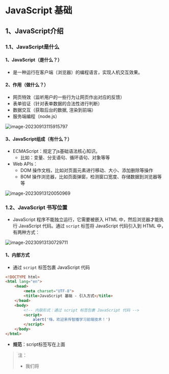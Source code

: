 # JavaScript 基础

## 1、JavaScript介绍

### 1.1、JavaScript是什么

#### 1、JavaScript（是什么？）

- 是一种运行在客户端（浏览器）的编程语言，实现人机交互效果。

#### 2、作用（做什么？）

- 网页特效（监听用户的一些行为让网页作出对应的反馈）
- 表单验证（针对表单数据的合法性进行判断）
- 数据交互（获取后台的数据, 渲染到前端）
- 服务端编程（node.js）

![image-20230913115915797](https://zcw-typora.oss-cn-nanjing.aliyuncs.com/image-20230913115915797.png)



#### 3、JavaScript组成（有什么？）

- ECMAScript：规定了js基础语法核心知识。
  - 比如：变量、分支语句、循环语句、对象等等
- Web APIs：
  - DOM 操作文档，比如对页面元素进行移动、大小、添加删除等操作
  - BOM 操作浏览器，比如页面弹窗，检测窗口宽度、存储数据到浏览器等等

![image-20230913120050969](https://zcw-typora.oss-cn-nanjing.aliyuncs.com/image-20230913120050969.png)



### 1.2、JavaScript 书写位置

- JavaScript 程序不能独立运行，它需要被嵌入 HTML 中，然后浏览器才能执行 JavaScript 代码。通过 `script` 标签将 JavaScript 代码引入到 HTML 中，有两种方式：

![image-20230913130729711](https://zcw-typora.oss-cn-nanjing.aliyuncs.com/image-20230913130729711.png)

#### 1、内部方式

- 通过 `script` 标签包裹 JavaScript 代码


```html
<!DOCTYPE html>
<html lang="en">
    <head>
        <meta charset="UTF-8">
        <title>JavaScript 基础 - 引入方式</title>
    </head>
    <body>
        <!-- 内联形式：通过 script 标签包裹 JavaScript 代码 -->
        <script>
            alert('嗨，欢迎来传智播学习前端技术！')
        </script>
    </body>
</html>
```

- **规范**：script标签写在</body>上面

> 注：
>
> - 我们将 <script> 放在HTML文件的底部附近的原因是浏览器会按照代码在文件中的顺序加载 HTML。如果先加载的 JavaScript 期望修改其下方的 HTML，那么它可能由于 HTML 尚未被加载而失效。因此，将 JavaScript 代码放在 HTML页面的底部附近通常是最好的策略。



#### 2、外部形式

- 一般将 JavaScript 代码写在独立的以 .js 结尾的文件中，然后通过 `script` 标签的 `src` 属性引入。


```javascript
// demo.js
document.write('嗨，欢迎来传智播学习前端技术！')
```

```html
<!DOCTYPE html>
<html lang="en">
    <head>
        <meta charset="UTF-8">
        <title>JavaScript 基础 - 引入方式</title>
    </head>
    <body>
        <!-- 外部形式：通过 script 的 src 属性引入独立的 .js 文件 -->
        <script src="demo.js"></script>
    </body>
</html>
```

- 如果 script 标签使用 src 属性引入了某 .js 文件，那么标签的代码会被忽略！！！如下代码所示：


```html
<!DOCTYPE html>
<html lang="en">
    <head>
        <meta charset="UTF-8">
        <title>JavaScript 基础 - 引入方式</title>
    </head>
    <body>
        <!-- 外部形式：通过 script 的 src 属性引入独立的 .js 文件 -->
        <script src="demo.js">
            // 此处的代码会被忽略掉！！！！
            alert(666);  
        </script>
    </body>
</html>
```



#### 3、内联JavaScript

- 代码写在标签内部

~~~html
<body>
    <button onclick="alert('逗你玩~~~')">点击我月薪过万</button>
</body>
~~~





###  1.3、注释和结束符

- 通过注释可以屏蔽代码被执行或者添加备注信息，JavaScript 支持两种形式注释语法：


#### 1、单行注释

- 使用 `// ` 注释单行代码


```html
<!DOCTYPE html>
<html lang="en">
    <head>
        <meta charset="UTF-8">
        <title>JavaScript 基础 - 注释</title>
    </head>
    <body>

        <script>
            // 这种是单行注释的语法
            // 一次只能注释一行
            // 可以重复注释
            document.write('嗨，欢迎来传智播学习前端技术！');
        </script>
    </body>
</html>
```



#### 2、多行注释

- 使用 `/* */` 注释多行代码


```html
<!DOCTYPE html>
<html lang="en">
    <head>
        <meta charset="UTF-8">
        <title>JavaScript 基础 - 注释</title>
    </head>
    <body>

        <script>
            /* 这种的是多行注释的语法 */
            /*
    	更常见的多行注释是这种写法
    	在些可以任意换行
    	多少行都可以
      */
            document.write('嗨，欢迎来传智播学习前端技术！')
        </script>
    </body>
</html>
```

> 注：
>
> - 编辑器中单行注释的快捷键为`ctrl + /`
> - 编辑器中多行注释的快捷键为`shift + alt + A`



### 1.4、结束符

- 在 JavaScript 中`;`代表一段代码的结束，多数情况下可以省略 `;` 使用回车（enter）替代。
- 作用：使用英文的 ; 代表语句结束。
- 实际情况：实际开发中，可写可不写, 浏览器(JavaScript 引擎) 可以自动推断语句的结束位置。
- 现状：在实际开发中，越来越多的人主张，书写 JavaScript 代码时省略结束符。
- 约定：为了风格统一，结束符要么每句都写，要么每句都不写（按照团队要求）。

```html
<!DOCTYPE html>
<html lang="en">
    <head>
        <meta charset="UTF-8">
        <title>JavaScript 基础 - 结束符</title>
    </head>
    <body>

        <script> 
            alert(1);
            alert(2);
            alert(1)
            alert(2)
        </script>
    </body>
</html>
```

- 实际开发中有许多人主张书写 JavaScript 代码时省略结束符 `;`




### 1.5、输入和输出

- 输出和输入也可理解为人和计算机的交互，用户通过键盘、鼠标等向计算机输入信息，计算机处理后再展示结果给用户，这便是一次输入和输出的过程。
- 举例说明：如按键盘上的方向键，向上/下键可以滚动页面，按向上/下键这个动作叫作输入，页面发生了滚动了这便叫输出。


#### 1、输出语法

- JavaScript 可以接收用户的输入，然后再将输入的结果输出：


##### （1）语法1：

~~~html
document.write("要输出的内容")
~~~

- 作用：向body内输出内容
- 注意：如果输出的内容写的是标签，也会被解析成网页元素

##### （2）语法2：

~~~html
alert('要输出的内容')
~~~

- 作用：页面弹出警告对话框

##### （3）语法3：

~~~html
console.log('控制台打印')
~~~

- 作用：控制台输出语法，程序员调试使用



####  2、输入语法

- 向 `prompt()` 输入任意内容会以弹窗形式出现在浏览器中，一般提示用户输入一些内容。


```html
<!DOCTYPE html>
<html lang="en">
    <head>
        <meta charset="UTF-8">
        <title>JavaScript 基础 - 输入输出</title>
    </head>
    <body>

        <script> 
            // 1. 输入的任意数字，都会以弹窗形式展示
            document.write('要输出的内容')
            alert('要输出的内容');

            // 2. 以弹窗形式提示用户输入姓名，注意这里的文字使用英文的引号
            prompt('请输入您的姓名:')
        </script>
    </body>
</html>
```





## 2、变量

### 2.1、变量是什么

- 变量是计算机中用来存储数据的“容器”，它可以让计算机变得有记忆，通俗的理解变量就是使用【某个符号】来代表【某个具体的数值】（数据）


```html
<script>
    // x 符号代表了 5 这个数值
    x = 5
    // y 符号代表了 6 这个数值
    y = 6

    //举例： 在 JavaScript 中使用变量可以将某个数据（数值）记录下来！

    // 将用户输入的内容保存在 num 这个变量（容器）中
    num = prompt('请输入一数字!')

    // 通过 num 变量（容器）将用户输入的内容输出出来
    alert(num)
    document.write(num)
</script>
```



### 2.2、声明

- 声明（定义）变量有两部分构成：声明关键字、变量名（标识）


```html
<!DOCTYPE html>
<html lang="en">
    <head>
        <meta charset="UTF-8">
        <title>JavaScript 基础 - 声明和赋值</title>
    </head>
    <body>

        <script> 
            // let 变量名
            // 声明(定义)变量有两部分构成：声明关键字、变量名（标识）
            // let 即关键字，所谓关键字是系统提供的专门用来声明（定义）变量的词语
            // age 即变量的名称，也叫标识符
            let age
        </script>
    </body>
</html>
```

- 关键字是 JavaScript 中内置的一些英文词汇（单词或缩写），它们代表某些特定的含义，如 `let` 的含义是声明变量的，看到 `let`  后就可想到这行代码的意思是在声明变量，如 `let age;` 
- `let` 和 `var` 都是 JavaScript 中的声明变量的关键字，推荐使用 `let` 声明变量！！！



### 2.3、赋值

- 声明（定义）变量相当于创造了一个空的“容器”，通过赋值向这个容器中添加数据。
- 简单点，也可以声明变量的时候直接完成赋值操作，这种操作也称为变量初始化。

```html
<!DOCTYPE html>
<html lang="en">
    <head>
        <meta charset="UTF-8">
        <title>JavaScript 基础 - 声明和赋值</title>
    </head>
    <body>

        <script> 
            // 声明(定义)变量有两部分构成：声明关键字、变量名（标识）
            // let 即关键字，所谓关键字是系统提供的专门用来声明（定义）变量的词语
            // age 即变量的名称，也叫标识符
            let age
            // 赋值，将 18 这个数据存入了 age 这个“容器”中
            age = 18
            // 这样 age 的值就成了 18
            document.write(age)

            // 也可以声明和赋值同时进行
            let str = 'hello world!'
            alert(str);
        </script>
    </body>
</html>
```



### 2.4、更新变量

- 变量赋值后，还可以通过简单地给它一个不同的值来更新它。

~~~html
let age = 18
age = 19
~~~

> 注：
>
> - let 不允许多次声明一个变量。



### 2.5、声明多个变量

- 语法：多个变量中间用逗号隔开。

~~~html
let age = 19,uname = 'pink'
~~~



### 2.6、关键字

- JavaScript 使用专门的关键字 `let` 和 `var` 来声明（定义）变量，在使用时需要注意一些细节：

- 以下是使用 `let` 时的注意事项：
  - 允许声明和赋值同时进行
  - 不允许重复声明
  - 允许同时声明多个变量并赋值
  - JavaScript 中内置的一些关键字不能被当做变量名
- 以下是使用 `var` 时的注意事项：
  - 可以先使用再声明（不合理）
  - 允许声明和赋值同时进行
  - 允许重复声明
  - 允许同时声明多个变量并赋值
- 大部分情况使用 `let` 和 `var` 区别不大，但是 `let` 相较 `var` 更严谨，因此推荐使用 `let`，后期会更进一步介绍二者间的区别。



### 2.7、变量名命名规则

- 关于变量的名称（标识符）有一系列的规则需要遵守：
  - 只能是字母、数字、下划线、$，且不能能数字开头
  - 字母区分大小写，如 Age 和 age 是不同的变量
  - JavaScript 内部已占用于单词（关键字或保留字）不允许使用
  - 尽量保证变量具有一定的语义，见字知义

> 注：所谓关键字是指 JavaScript 内部使用的词语，如 `let` 和`var`，保留字是指 JavaScript 内部目前没有使用的词语，但是将来可能会使用词语。

```html
<!DOCTYPE html>
<html lang="en">
    <head>
        <meta charset="UTF-8">
        <title>JavaScript 基础 - 变量名命名规则</title>
    </head>
    <body>

        <script> 
            let age = 18 // 正确
            let age1 = 18 // 正确
            let _age = 18 // 正确

            // let 1age = 18; // 错误，不可以数字开头
            let $age = 18 // 正确
            let Age = 24 // 正确，它与小写的 age 是不同的变量
            // let let = 18; // 错误，let 是关键字
            let int = 123 // 不推荐，int 是保留字
        </script>
    </body>
</html>
```



## 3、常量

- 概念：使用 const 声明的变量称为“常量”。

- 使用场景：当某个变量永远不会改变的时候，就可以使用 const 来声明，而不是let。

- 命名规范：和变量一致。


~~~javascript
const PI = 3.14
~~~

>注： 
>
>- 常量不允许重新赋值，声明的时候必须赋值（初始化）



## 4、数据类型

- 计算机程序可以处理大量的数据，为了方便数据的管理，将数据分成了不同的类型：

> 注：
>
> - 通过 typeof 关键字检测数据类型

```html
<!DOCTYPE html>
<html lang="en">
    <head>
        <meta charset="UTF-8">
        <title>JavaScript 基础 - 数据类型</title>
    </head>
    <body>

        <script> 
            // 检测 1 是什么类型数据，结果为 number
            document.write(typeof 1)
        </script>
    </body>
</html>
```



- JS 数据类型整体分为两大类：
  - 基本数据类型
  - 引用数据类型

![image-20230913135821500](https://zcw-typora.oss-cn-nanjing.aliyuncs.com/image-20230913135821500.png)



### 4.1、基本数据类型

#### 4.1.1、数字型

- 即我们数学中学习到的数字，可以是整数、小数、正数、负数


```html
<!DOCTYPE html>
<html lang="en">
    <head>
        <meta charset="UTF-8">
        <title>JavaScript 基础 - 数据类型</title>
    </head>
    <body>

        <script> 
            let score = 100 // 正整数
            let price = 12.345 // 小数
            let temperature = -40 // 负数

            document.write(typeof score) // 结果为 number
            document.write(typeof price) // 结果为 number
            document.write(typeof temperature) // 结果为 number
        </script>
    </body>
</html>
```

- JavaScript 中的数值类型与数学中的数字是一样的，分为正数、负数、小数等。


> 注：
>
> - JS 是弱数据类型，变量到底属于那种类型，只有赋值之后，我们才能确认
> - Java是强数据类型，例如：int a = 3，必须是整数

- NaN 代表一个计算错误。它是一个不正确的或者一个未定义的数学操作所得到的结果

~~~html
console.log('老师' - 2) // NaN
~~~

- NaN 是粘性的。任何对 NaN 的操作都会返回 NaN

~~~html 
console.log(NaN - 2) // NaN
~~~





#### 4.1.2、字符串类型

- 通过单引号（ `''`） 、双引号（ `""`）或反引号包裹的数据都叫字符串，单引号和双引号没有本质上的区别，推荐使用单引号。
- 注意事项：
  - 无论单引号或是双引号必须成对使用
  - 单引号/双引号可以互相嵌套，但是不以自已嵌套自已（口诀：外双内单，或者外单内双）
  - 必要时可以使用转义符 `\`，输出单引号或双引号

```html
<!DOCTYPE html>
<html lang="en">
    <head>
        <meta charset="UTF-8">
        <title>JavaScript 基础 - 数据类型</title>
    </head>
    <body>

        <script> 
            let user_name = '小明' // 使用单引号
            let gender = "男" // 使用双引号
            let str = '123' // 看上去是数字，但是用引号包裹了就成了字符串了
            let str1 = '' // 这种情况叫空字符串

            documeent.write(typeof user_name) // 结果为 string
            documeent.write(typeof gender) // 结果为 string
            documeent.write(typeof str) // 结果为 string
        </script>
    </body>
</html>
```

- 字符串拼接：
  - 场景：+ 运算符可以实现字符串的拼接
  - 口诀：数字相加，字符相连

~~~html
documeent.write('我叫' + '刘德华')
let uname = '刘德华'
let song = '忘情水'
documeent.write(uname + song)
~~~



**模板字符串**

- 使用场景
  - 拼接字符串和变量
  - 在没有它之前，要拼接变量比较麻烦

~~~html
document.write('大家好，我叫' + name + '，今年' + age + '岁')
~~~

- 语法
  - `` (反引号)
  - 在英文输入模式下按键盘的tab键上方那个键（1左边那个键）
  - 内容拼接变量时，用 ${ } 包住变量

~~~html
document.write(`大家好，我叫${name}，今年${age}岁`)
~~~





#### 4.1.3、布尔类型

- 表示肯定或否定时在计算机中对应的是布尔类型数据。
- 它有两个固定的值 `true` 和 `false`，表示肯定的数据用 `true`，表示否定的数据用 `false`。

```html
<!DOCTYPE html>
<html lang="en">
    <head>
        <meta charset="UTF-8">
        <title>JavaScript 基础 - 数据类型</title>
    </head>
    <body>

        <script> 
            //  pink老师帅不帅？回答 是 或 否
            let isCool = true // 是的，摔死了！
            isCool = false // 不，套马杆的汉子！

            document.write(typeof isCool) // 结果为 boolean
        </script>
    </body>
</html>
```



#### 4.1.4、undefined

- 未定义是比较特殊的类型，只有一个值 undefined。
- 只声明变量，不赋值的情况下，变量的默认值为 undefined，一般很少【直接】为某个变量赋值为 undefined。

```html
<!DOCTYPE html>
<html lang="en">
    <head>
        <meta charset="UTF-8">
        <title>JavaScript 基础 - 数据类型</title>
    </head>
    <body>

        <script> 
            // 只声明了变量，并末赋值
            let tmp;
            document.write(typeof tmp) // 结果为 undefined
        </script>
    </body>
</html>
```

- 工作中的使用场景：
  - 我们开发中经常声明一个变量，等待传送过来的数据。
  - 如果我们不知道这个数据是否传递过来，此时我们可以通过检测这个变量是不是undefined，就判断用户是否有数据传递过来。

> 注：
>
> - JavaScript 中变量的值决定了变量的数据类型。



#### 4.1.5、null （空类型）

- JavaScript 中的 null 仅仅是一个代表“无”、“空”或“值未知”的特殊值

~~~html
let obj = null
console.log(obj) // null
~~~

- null 和 undefined 的区别
  - undefined：表示声明了一个变量但没有赋值
  - null：表示给变量赋值了，但是内容为空

- null 开发中的使用场景
  - 官方解释：把 null 作为尚未创建的对象
  - 大白话： 将来有个变量里面存放的是一个对象，但是对象还没创建好，可以先给个null





#### 4.1.6、控制台输出语句和检测数据类型

##### 1、控制台输出语句

![image-20230913151318897](https://zcw-typora.oss-cn-nanjing.aliyuncs.com/image-20230913151318897.png)

- 控制台语句经常用于测试结果来使用。
- 可以看出数字型和布尔型颜色为蓝色，字符串和undefined颜色为灰色



##### 2、通过 typeof 关键字检测数据类型

- typeof 运算符可以返回被检测的数据类型。它支持两种语法形式：

  - 作为运算符： typeof x （常用的写法）

  - 函数形式： typeof(x)

- 换言之，有括号和没有括号，得到的结果是一样的，所以我们直接使用运算符的写法。

![image-20230913151444907](https://zcw-typora.oss-cn-nanjing.aliyuncs.com/image-20230913151444907.png)





## 5、类型转换

- JavaScript是弱数据类型： JavaScript也不知道变量到底属于那种数据类型，只有赋值了才清楚。
- 在 JavaScript 中数据被分成了不同的类型，如数值、字符串、布尔值、undefined，在实际编程的过程中，不同数据类型之间存在着转换的关系。
- 坑： 使用表单、prompt 获取过来的数据默认是字符串类型的，此时就不能直接简单的进行加法运算。

![image-20230913151541430](https://zcw-typora.oss-cn-nanjing.aliyuncs.com/image-20230913151541430.png)

- 此时需要转换变量的数据类型。
- 通俗来说，就是把一种数据类型的变量转换成我们需要的数据类型。



### 5.1、隐式转换

- 某些运算符被执行时，系统内部自动将数据类型进行转换，这种转换称为隐式转换。
- 规则：
  - \+ 号两边只要有一个是字符串，都会把另外一个转成字符串
  - 除了 + 以外的算术运算符，比如 -、*、/ 等都会把数据转成数字类型
- 缺点：
  - 转换类型不明确，靠经验才能总结
- 小技巧：
  - \+ 号作为正号解析可以转换成数字型
  - 任何数据和字符串相加结果都是字符串

```html
<!DOCTYPE html>
<html lang="en">
    <head>
        <meta charset="UTF-8">
        <title>JavaScript 基础 - 隐式转换</title>
    </head>
    <body>
        <script> 
            let num = 13 // 数值
            let num2 = '2' // 字符串

            // 结果为 132
            // 原因是将数值 num 转换成了字符串，相当于 '13'
            // 然后 + 将两个字符串拼接到了一起
            console.log(num + num2)

            // 结果为 11
            // 原因是将字符串 num2 转换成了数值，相当于 2
            // 然后数值 13 减去 数值 2
            console.log(num - num2)

            let a = prompt('请输入一个数字')
            let b = prompt('请再输入一个数字')

            alert(a + b);
        </script>
    </body>
</html>
```

![image-20230913151952071](https://zcw-typora.oss-cn-nanjing.aliyuncs.com/image-20230913151952071.png)

> 注：
>
> - 数据类型的隐式转换是 JavaScript 的特征，后续学习中还会遇到，目前先需要理解什么是隐式转换。





### 5.2、显式转换

- 编写程序时过度依靠系统内部的隐式转换是不严禁的，因为隐式转换规律并不清晰，大多是靠经验总结的规律。为了避免因隐式转换带来的问题，通常根逻辑需要对数据进行显示转换。


**Number(数据)**

- 转成数字类型
- 如果字符串内容里有非数字，转换失败时结果为 NaN（Not a Number）即不是一个数字
- NaN也是number类型的数据，代表非数字

**parseInt(数据)**

- 只保留整数

**parseFloat(数据)**

- 可以保留小数

**转换为字符型**

- String(数据)
- 变量.toString(进制)

```html
<!DOCTYPE html>
<html lang="en">
    <head>
        <meta charset="UTF-8">
        <title>JavaScript 基础 - 隐式转换</title>
    </head>
    <body>
        <script>
            let t = '12'
            let f = 8

            // 显式将字符串 12 转换成数值 12
            t = Number(t)

            // 检测转换后的类型
            // console.log(typeof t);
            console.log(t + f) // 结果为 20

            // 并不是所有的值都可以被转成数值类型
            let str = 'hello'
            // 将 hello 转成数值是不现实的，当无法转换成
            // 数值时，得到的结果为 NaN （Not a Number）
            console.log(Number(str))
        </script>
    </body>
</html>
```






## 6、运算符

### 6.1、算术运算符

- 数字是用来计算的，比如：乘法 * 、除法 / 、加法 + 、减法 - 等等，所以经常和算术运算符一起。

- 算术运算符：也叫数学运算符，主要包括加、减、乘、除、取余（求模）等


| 运算符 | 作用                                                 |
| ------ | ---------------------------------------------------- |
| +      | 求和                                                 |
| -      | 求差                                                 |
| *      | 求积                                                 |
| /      | 求商                                                 |
| **%**  | 取模（取余数），开发中经常用于作为某个数字是否被整除 |

> 注：
>
> - 在计算失败时，显示的结果是 NaN （not a number）

```javascript
// 算术运算符
console.log(1 + 2 * 3 / 2) //  4 
let num = 10
console.log(num + 10)  // 20
console.log(num + num)  // 20

// 1. 取模(取余数)  使用场景：  用来判断某个数是否能够被整除
console.log(4 % 2) //  0  
console.log(6 % 3) //  0
console.log(5 % 3) //  2
console.log(3 % 5) //  3

// 2. 注意事项 : 如果我们计算失败，则返回的结果是 NaN (not a number)
console.log('pink老师' - 2)
console.log('pink老师' * 2)
console.log('pink老师' + 2)   // pink老师2
```



### 6.2、赋值运算符

- 赋值运算符：对变量进行赋值的运算符

-  =  将等号右边的值赋予给左边，要求左边必须是一个容器


| 运算符 | 作用     |
| ------ | -------- |
| +=     | 加法赋值 |
| -+     | 减法赋值 |
| *=     | 乘法赋值 |
| /=     | 除法赋值 |
| %=     | 取余赋值 |

```javascript
<script>
let num = 1
// num = num + 1
// 采取赋值运算符
// num += 1
num += 3
console.log(num)
</script>
```



### 6.3、自增/自减运算符

| 符号 | 作用 | 说明                       |
| ---- | ---- | -------------------------- |
| ++   | 自增 | 变量自身的值加1，例如: x++ |
| --   | 自减 | 变量自身的值减1，例如: x-- |

- ++在前和++在后在单独使用时二者并没有差别，而且一般开发中我们都是独立使用
- ++在后（后缀式）我们会使用更多

> 注：
>
> - 只有变量能够使用自增和自减运算符
> - ++、-- 可以在变量前面也可以在变量后面，比如: x++  或者  ++x 

```javascript
<script>
    // let num = 10
    // num = num + 1
    // num += 1
    // // 1. 前置自增
    // let i = 1
    // ++i
    // console.log(i)

    // let i = 1
    // console.log(++i + 1)
    // 2. 后置自增
    // let i = 1
    // i++
    // console.log(i)
    // let i = 1
    // console.log(i++ + 1)

    // 了解 
    let i = 1
console.log(i++ + ++i + i)
</script>
```



### 6.4、比较运算符

- 使用场景：比较两个数据大小、是否相等，根据比较结果返回一个布尔值（true / false）


| 运算符 | 作用                                   |
| ------ | -------------------------------------- |
| >      | 左边是否大于右边                       |
| <      | 左边是否小于右边                       |
| >=     | 左边是否大于或等于右边                 |
| <=     | 左边是否小于或等于右边                 |
| ===    | 左右两边是否`类型`和`值`都相等（重点） |
| ==     | 左右两边`值`是否相等                   |
| !=     | 左右值不相等                           |
| !==    | 左右两边是否不全等                     |

```javascript
<script>
  console.log(3 > 5)
  console.log(3 >= 3)
  console.log(2 == 2)
  // 比较运算符有隐式转换 把'2' 转换为 2  双等号 只判断值
  console.log(2 == '2')  // true
  // console.log(undefined === null)
  // === 全等 判断 值 和 数据类型都一样才行
  // 以后判断是否相等 请用 ===  
  console.log(2 === '2')
  console.log(NaN === NaN) // NaN 不等于任何人，包括他自己
  console.log(2 !== '2')  // true  
  console.log(2 != '2') // false 
  console.log('-------------------------')
  console.log('a' < 'b') // true
  console.log('aa' < 'ab') // true
  console.log('aa' < 'aac') // true
  console.log('-------------------------')
</script>
```

- 字符串比较，是比较的字符对应的ASCII码
  - 从左往右依次比较
  - 如果第一位一样再比较第二位，以此类推
  - 比较的少，了解即可
- NaN不等于任何值，包括它本身
  - 涉及到"NaN“ 都是false
- 尽量不要比较小数，因为小数有精度问题
- 不同类型之间比较会发生隐式转换
  - 最终把数据隐式转换转成number类型再比较
  - 所以开发中，如果进行准确的比较我们更喜欢 === 或者 !==





### 6.5、逻辑运算符

- 使用场景：可以把多个布尔值放到一起运算，最终返回一个布尔值


| 符号 | 名称   | 日常读法 | 特点                       | 口诀           |
| ---- | ------ | -------- | -------------------------- | -------------- |
| &&   | 逻辑与 | 并且     | 符号两边有一个假的结果为假 | 一假则假       |
| \|\| | 逻辑或 | 或者     | 符号两边有一个真的结果为真 | 一真则真       |
| !    | 逻辑非 | 取反     | true变false  false变true   | 真变假，假变真 |

| A     | B     | A && B | A \|\| B | !A    |
| ----- | ----- | ------ | -------- | ----- |
| false | false | false  | false    | true  |
| false | true  | false  | true     | true  |
| true  | false | false  | true     | false |
| true  | true  | true   | true     | false |

```javascript
<script>
    // 逻辑与 一假则假
    console.log(true && true)
    console.log(false && true)
    console.log(3 < 5 && 3 > 2)
    console.log(3 < 5 && 3 < 2)
    console.log('-----------------')
    // 逻辑或 一真则真
    console.log(true || true)
    console.log(false || true)
    console.log(false || false)
    console.log('-----------------')
    // 逻辑非  取反
    console.log(!true)
    console.log(!false)

    console.log('-----------------')

    let num = 6
    console.log(num > 5 && num < 10)
    console.log('-----------------')
  </script>
```



### 6.6、运算符优先级

![image-20230913154506831](https://zcw-typora.oss-cn-nanjing.aliyuncs.com/image-20230913154506831.png)

- 一元运算符里面的逻辑非优先级很高
- 逻辑与比逻辑或优先级高



## 7、语句

### 7.1、表达式和语句

- 表达式：表达式是可以被求值的代码，JavaScript 引擎会将其计算出一个结果。
- 语句：语句是一段可以执行的代码。

![67101792498](https://zcw-typora.oss-cn-nanjing.aliyuncs.com/1671017924981.png)



### 7.2、分支语句

- 分支语句可以根据条件判定真假，来选择性的执行想要的代码

- 分支语句包含：
  - if分支语句（重点）
  - 三元运算符
  - switch语句

#### 7.2.1、if 分支语句

- 语法：


~~~javascript
if(条件表达式) {
    // 满足条件要执行的语句
}
~~~

- 小括号内的条件结果是布尔值，为 true 时，进入大括号里执行代码；为false，则不执行大括号里面代码

- 小括号内的结果若不是布尔类型时，会发生类型转换为布尔值，类似Boolean()

- 如果大括号只有一个语句，大括号可以省略，但是，俺们不提倡这么做~


~~~javascript
<script>
    // 单分支语句
    // if (false) {
    //   console.log('执行语句')
    // }
    // if (3 > 5) {
    //   console.log('执行语句')
    // }
    // if (2 === '2') {
    //   console.log('执行语句')
    // }
    //  1. 除了0 所有的数字都为真
    //   if (0) {
    //     console.log('执行语句')
    //   }
    // 2.除了 '' 所有的字符串都为真 true
    // if ('pink老师') {
    //   console.log('执行语句')
    // }
    // if ('') {
    //   console.log('执行语句')
    // }
    // // if ('') console.log('执行语句')

    // 1. 用户输入
    let score = +prompt('请输入成绩')
    // 2. 进行判断输出
    if (score >= 700) {
      alert('恭喜考入黑马程序员')
    }
    console.log('-----------------')

  </script>
~~~



#### 7.2.2、if双分支语句

- 如果有两个条件的时候，可以使用 if else 双分支语句


~~~javascript
if (条件表达式){
  // 满足条件要执行的语句
} else {
  // 不满足条件要执行的语句
}
~~~

- 例如：


~~~javascript
 <script>
    // 1. 用户输入
    let uname = prompt('请输入用户名:')
    let pwd = prompt('请输入密码:')
    // 2. 判断输出
    if (uname === 'pink' && pwd === '123456') {
      alert('恭喜登录成功')
    } else {
      alert('用户名或者密码错误')
    }
  </script>
~~~



#### 7.2.3、if 多分支语句

- 使用场景： 适合于有多个条件的时候


~~~javascript
 <script>
    // 1. 用户输入
    let score = +prompt('请输入成绩：')
    // 2. 判断输出
    if (score >= 90) {
      alert('成绩优秀，宝贝，你是我的骄傲')
    } else if (score >= 70) {
      alert('成绩良好，宝贝，你要加油哦~~')
    } else if (score >= 60) {
      alert('成绩及格，宝贝，你很危险~')
    } else {
      alert('成绩不及格，宝贝，我不想和你说话，我只想用鞭子和你说话~')
    }
  </script>
~~~



#### 7.2.4、三元运算符（三元表达式）

- **使用场景**： 一些简单的双分支，可以使用  三元运算符（三元表达式），写起来比 if  else双分支 更简单

- **符号**：? 与 : 配合使用

- 语法：


~~~javascript
条件 ? 表达式1 ： 表达式2
~~~

- 例如：


~~~javascript
// 三元运算符（三元表达式）
// 1. 语法格式
// 条件 ? 表达式1 : 表达式2 

// 2. 执行过程 
// 2.1 如果条件为真，则执行表达式1
// 2.2 如果条件为假，则执行表达式2

// 3. 验证
// 5 > 3 ? '真的' : '假的'
console.log(5 < 3 ? '真的' : '假的')

// let age = 18 
// age = age + 1
//  age++

// 1. 用户输入 
let num = prompt('请您输入一个数字:')
// 2. 判断输出- 小于10才补0
// num = num < 10 ? 0 + num : num
num = num >= 10 ? num : 0 + num
alert(num)
~~~



#### 7.2.4、switch语句（了解）

- 使用场景： 适合于有多个条件的时候，也属于分支语句，大部分情况下和 if多分支语句功能相同

- 注意：
  - switch case语句一般用于等值判断， if适合于区间判断
  - switchcase一般需要配合break关键字使用，没有break会造成case穿透
  - if 多分支语句开发要比switch更重要，使用也更多

- 例如：


~~~javascript
// switch分支语句
// 1. 语法
// switch (表达式) {
//   case 值1:
//     代码1
//     break

//   case 值2:
//     代码2
//     break
//   ...
//   default:
//     代码n
// }

<script>
  switch (2) {
    case 1:
    console.log('您选择的是1')
    break  // 退出switch
    case 2:
    console.log('您选择的是2')
    break  // 退出switch
    case 3:
    console.log('您选择的是3')
    break  // 退出switch
    default:
    console.log('没有符合条件的')
  }
</script>
~~~

- 释义
  - 找到跟小括号里数据**全等**的case值，并执行里面对应的代码。
  - 若没有全等 === 的则执行default里的代码。
  - 例：数据若跟值2全等，则执行代码2。

**if 多分支语句和 switch的区别：**

- 共同点
  - 都能实现多分支选择， 多选1 
  - 大部分情况下可以互换

- 区别：
  - switch…case语句通常处理case为比较**确定值**的情况，而if…else…语句更加灵活，通常用于**范围判断**(大于，等于某个范围)。
  - switch 语句进行判断后直接执行到程序的语句，效率更高，而if…else语句有几种判断条件，就得判断多少次。
  - switch 一定要注意 必须是 ===  全等，一定注意 数据类型，同时注意break否则会有穿透效果。
  - 结论：
    - 当分支比较少时，if…else语句执行效率高。
    - 当分支比较多时，switch语句执行效率高，而且结构更清晰。



#### 7.2.5、断点调试

- **作用：**学习时可以帮助更好的理解代码运行，工作时可以更快找到bug
- 浏览器打开调试界面
  - 按F12打开开发者工具
  - 点到源代码一栏 （ sources ）
  - 选择代码文件

- **断点：**在某句代码上加的标记就叫断点，当程序执行到这句有标记的代码时会暂停下来



### 7.3、循环语句

- 使用场景：重复执行 指定的一段代码，比如我们想要输出10次 '我学的很棒'


#### 7.3.1、while循环

- while :  在…. 期间， 所以 while循环 就是在满足条件期间，重复执行某些代码。
- 语法：

~~~javascript
while (条件表达式) {
   // 循环体    
}
~~~

- 释义：
  - 跟if语句很像，都要满足小括号里的条件为true才会进入循环体执行代码
  - while大括号里代码执行完毕后不会跳出，而是继续回到小括号里判断条件是否满足，若满足又执行大括号里的代码，然后再回到小括号判断条件，直到括号内条件不满足，即跳出
- 例如：

~~~javascript
// while循环: 重复执行代码

// 1. 需求: 利用循环重复打印3次 '月薪过万不是梦，毕业时候见英雄'
let i = 1
while (i <= 3) {
  document.write('月薪过万不是梦，毕业时候见英雄~<br>')
  i++   // 这里千万不要忘了变量自增否则造成死循环
}
~~~

- 循环三要素：
  - 初始值 （经常用变量）
  - 终止条件
  - 变量的变化量

- 例如：


~~~javascript
<script>
  // // 1. 变量的起始值
  // let i = 1
  // // 2. 终止条件
  // while (i <= 3) {
  //   document.write('我要循环三次 <br>')
  //   // 3. 变量的变化量
  //   i++
  // }
  // 1. 变量的起始值
  let end = +prompt('请输入次数:')
let i = 1
// 2. 终止条件
while (i <= end) {
  document.write('我要循环三次 <br>')
  // 3. 变量的变化量
  i++
}

</script>
~~~





#### 7.3.2、中止循环

- `break` ：中止整个循环，一般用于结果已经得到，后续的循环不需要的时候可以使用（提高效率）  
- `continue`：中止本次循环，一般用于排除或者跳过某一个选项的时候

~~~javascript
<script>
    // let i = 1
    // while (i <= 5) {
    //   console.log(i)
    //   if (i === 3) {
    //     break  // 退出循环
    //   }
    //   i++

    // }


    let i = 1
    while (i <= 5) {
      if (i === 3) {
        i++
        continue
      }
      console.log(i)
      i++

    }
  </script>
~~~



#### 7.3.3、无限循环

- while(true) 来构造“无限”循环，需要使用break退出循环。（常用）

- for(;;) 也可以来构造“无限”循环，同样需要使用break退出循环。


~~~javascript
// 无限循环  
// 需求： 页面会一直弹窗询问你爱我吗？
// (1). 如果用户输入的是 '爱'，则退出弹窗
// (2). 否则一直弹窗询问

// 1. while(true) 无限循环
// while (true) {
//   let love = prompt('你爱我吗?')
//   if (love === '爱') {
//     break
//   }
// }

// 2. for(;;) 无限循环
for (; ;) {
    let love = prompt('你爱我吗?')
    if (love === '爱') {
        break
    }
}
~~~



#### 7.3.4、for语句

- `for` 是 JavaScript 提供的另一种循环控制的话句，它和 `while` 只是语法上存在差异。

##### 1、for语句的基本使用

- 实现循环的 3 要素

```html
<script>
    // 1. 语法格式
    // for(起始值; 终止条件; 变化量) {
    //   // 要重复执行的代码
    // }

    // 2. 示例：在网页中输入标题标签
    // 起始值为 1
    // 变化量 i++
    // 终止条件 i <= 6
    for(let i = 1; i <= 6; i++) {
        document.write(`<h${i}>循环控制，即重复执行<h${i}>`)
    }
</script>
```

- 变化量和死循环，`for` 循环和 `while` 一样，如果不合理设置增量和终止条件，便会产生死循环。
- 跳出和终止循环

```html
<script>
    // 1. continue 
    for (let i = 1; i <= 5; i++) {
        if (i === 3) {
            continue  // 结束本次循环，继续下一次循环
        }
        console.log(i)
    }
    // 2. break
    for (let i = 1; i <= 5; i++) {
        if (i === 3) {
            break  // 退出结束整个循环
        }
        console.log(i)
    }
</script>
```

- 结论：

  - `JavaScript` 提供了多种语句来实现循环控制，但无论使用哪种语句都离不开循环的3个特征，即起始值、变化量、终止条件，做为初学者应着重体会这3个特征，不必过多纠结三种语句的区别。

  - 起始值、变化量、终止条件，由开发者根据逻辑需要进行设计，规避死循环的发生。

  - 当如果明确了循环的次数的时候推荐使用`for`循环,当不明确循环的次数的时候推荐使用`while`循环


>注：
>
>- `for` 的语法结构更简洁，故 `for` 循环的使用频次会更多。



##### 2、循环嵌套

- 利用循环的知识来对比一个简单的天文知识，我们知道地球在自转的同时也在围绕太阳公转，如果把自转和公转都看成是循环的话，就相当于是循环中又嵌套了另一个循环。


![universe](https://zcw-typora.oss-cn-nanjing.aliyuncs.com/universe.gif)

- 实际上 JavaScript 中任何一种循环语句都支持循环的嵌套，如下代码所示：


![64791826139](https://zcw-typora.oss-cn-nanjing.aliyuncs.com/1647918261399.png)

```javascript
// 1. 外面的循环 记录第n天 
for (let i = 1; i < 4; i++) {
    document.write(`第${i}天 <br>`)
    // 2. 里层的循环记录 几个单词
    for (let j = 1; j < 6; j++) {
        document.write(`记住第${j}个单词<br>`)
    }
}
```

- 记住，外层循环循环一次，里层循环循环全部


##### 3、倒三角

~~~javascript
// 外层打印几行
for (let i = 1; i <= 5; i++) {
    // 里层打印几个星星
    for (let j = 1; j <= i; j++) {
        document.write('★')
    }
    document.write('<br>')
}
~~~

 ![64791867895](https://zcw-typora.oss-cn-nanjing.aliyuncs.com/1647918678956.png)



##### 4、九九乘法表

- 样式css


~~~css
span {
    display: inline-block;
    width: 100px;
    padding: 5px 10px;
    border: 1px solid pink;
    margin: 2px;
    border-radius: 5px;
    box-shadow: 2px 2px 2px rgba(255, 192, 203, .4);
    background-color: rgba(255, 192, 203, .1);
    text-align: center;
    color: hotpink;
}
~~~

- javascript 


~~~javascript
 // 外层打印几行
for (let i = 1; i <= 9; i++) {
    // 里层打印几个星星
    for (let j = 1; j <= i; j++) {
        // 只需要吧 ★ 换成  1 x 1 = 1   
        document.write(`
		<div> ${j} x ${i} = ${j * i} </div>
     `)
    }
    document.write('<br>')
}
~~~

![64791873467](https://zcw-typora.oss-cn-nanjing.aliyuncs.com/1647918734677.png)



## 8、综合案例-ATM存取款机



![67101878155](https://zcw-typora.oss-cn-nanjing.aliyuncs.com/1671018781557.png)



分析：

①：提示输入框写到循环里面（无限循环）

②：用户输入4则退出循环 break

③：提前准备一个金额预先存储一个数额 money

④：根据输入不同的值，做不同的操作

​     (1)  取钱则是减法操作， 存钱则是加法操作，查看余额则是直接显示金额

​     (2) 可以使用 if else if 多分支 来执行不同的操作

完整代码：

~~~javascript
<script>
  // 1. 开始循环 输入框写到 循环里面
  // 3. 准备一个总的金额
  let money = 100
while (true) {
  let re = +prompt(`
请您选择操作：
1.存钱
2.取钱
3.查看余额
4.退出
`)
  // 2. 如果用户输入的 4 则退出循环， break  写到if 里面，没有写到switch里面， 因为4需要break退出循环
  if (re === 4) {
    break
  }
  // 4. 根据输入做操作
  switch (re) {
    case 1:
      // 存钱
      let cun = +prompt('请输入存款金额')
      money = money + cun
      break
      case 2:
      // 存钱
      let qu = +prompt('请输入取款金额')
      money = money - qu
      break
      case 3:
      // 存钱
      alert(`您的银行卡余额是${money}`)
      break
  }
}
</script>
~~~







## 9、数组

### 9.1、数组是什么

- **数组：**(Array)是一种可以按顺序保存数据的数据类型

- **使用场景：**如果有多个数据可以用数组保存起来，然后放到一个变量中，管理非常方便



### 9.2、数组的基本使用

#### 9.2.1、定义数组和数组单元

```html
<script>
  // 1. 语法，使用 [] 来定义一个空数组
  // 定义一个空数组，然后赋值给变量 classes
  // let classes = [];

  // 2. 定义非空数组
  let classes = ['小明', '小刚', '小红', '小丽', '小米']
</script>
```

- 通过 `[]` 定义数组，数据中可以存放真正的数据，如小明、小刚、小红等这些都是数组中的数据，我们这些数据称为数组单元，数组单元之间使用英文逗号分隔。




#### 92.2.、访问数组和数组索引

- 使用数组存放数据并不是最终目的，关键是能够随时的访问到数组中的数据（单元）。其实 JavaScript 为数组中的每一个数据单元都编了号，通过数据单元在数组中的编号便可以轻松访问到数组中的数据单元了。
- 我们将数据单元在数组中的编号称为索引值，也有人称其为下标。
- 索引值实际是按着数据单元在数组中的位置依次排列的，注意是从` 0` 开始的


```html
<script>
  let classes = ['小明', '小刚', '小红', '小丽', '小米']
  
  // 1. 访问数组，语法格式为：变量名[索引值]
  document.write(classes[0]) // 结果为：小明
  document.write(classes[1]) // 结果为：小刚
  document.write(classes[4]) // 结果为：小米
  
  // 2. 通过索引值还可以为数组单重新赋值
  document.write(classes[3]) // 结果为：小丽
  // 重新为索引值为 3 的单元赋值
  classes[3] = '小小丽'
  document.wirte(classes[3]); // 结果为： 小小丽
</script>
```



#### 9.2.3、数据单元值类型

- 数组做为数据的集合，它的单元值可以是任意数据类型


```html
<script>
  // 6. 数组单值类型可以是任意数据类型

  // a) 数组单元值的类型为字符类型
  let list = ['HTML', 'CSS', 'JavaScript']
  // b) 数组单元值的类型为数值类型
  let scores = [78, 84, 70, 62, 75]
  // c) 混合多种类型
  let mixin = [true, 1, false, 'hello']
</script>
```



#### 9.2.4、数组长度属性

- 重申一次，数组在 JavaScript 中并不是新的数据类型，它属于对象类型。


```html
<script>
  // 定义一个数组
  let arr = ['html', 'css', 'javascript']
  // 数组对应着一个 length 属性，它的含义是获取数组的长度
  console.log(arr.length) // 3
</script>
```



### 9.3、操作数组

- 数组做为对象数据类型，不但有 `length` 属性可以使用，还提供了许多方法：
  - push：动态向数组的尾部添加一个单元
  - unshit：动态向数组头部添加一个单元
  - pop：删除最后一个单元
  - shift：删除第一个单元
  - splice：动态删除任意单元

- 使用以上4个方法时，都是直接在原数组上进行操作，即成功调任何一个方法，原数组都跟着发生相应的改变。并且在添加或删除单元时 `length` 并不会发生错乱。


```html
<script>
    // 定义一个数组
    let arr = ['html', 'css', 'javascript']

    // 1. push 动态向数组的尾部添加一个单元
    arr.push('Nodejs')
    console.log(arr)
    arr.push('Vue')

    // 2. unshit 动态向数组头部添加一个单元
    arr.unshift('VS Code')
    console.log(arr)

    // 3. splice 动态删除任意单元
    arr.splice(2, 1) // 从索引值为2的位置开始删除1个单元
    console.log(arr)

    // 4. pop 删除最后一个单元
    arr.pop()
    console.log(arr)

    // 5. shift 删除第一个单元
    arr.shift()
    console.log(arr)
</script>
```





## 10、函数

### 10.1、声明和调用

- 函数可以把具有相同或相似逻辑的代码“包裹”起来，通过函数调用执行这些被“包裹”的代码逻辑，这么做的优势是有利于精简代码方便复用。


#### 1、声明（定义）

声明（定义）一个完整函数包括关键字、函数名、形式参数、函数体、返回值5个部分

![image-20230913171023375](https://zcw-typora.oss-cn-nanjing.aliyuncs.com/image-20230913171023375.png)

- 函数名命名规范
  - 和变量命名基本一致
  - 尽量小驼峰式命名法
  - 前缀应该为动词
  - 命名建议：常用动词约定



#### 2、调用

- 声明（定义）的函数必须调用才会真正被执行，使用 `()` 调用函数。


```html
<!DOCTYPE html>
<html lang="en">
    <head>
        <meta charset="UTF-8">
        <title>JavaScript 基础 - 声明和调用</title>
    </head>
    <body>
        <script>
            // 声明（定义）了最简单的函数，既没有形式参数，也没有返回值
            function sayHi() {
                console.log('嗨~')
            }
            // 函数调用，这些函数体内的代码逻辑会被执行
            // 函数名()

            sayHi()
            // 可以重复被调用，多少次都可以
            sayHi()
        </script>
    </body>
</html>
```

> 注：
>
> - 函数名的命名规则与变量是一致的，并且尽量保证函数名的语义。

- 小案例： 小星星


~~~javascript
<script>
        // 函数声明
        function sayHi() {
            // document.write('hai~')
            document.write(`*<br>`)
            document.write(`**<br>`)
            document.write(`***<br>`)
            document.write(`****<br>`)
            document.write(`*****<br>`)
            document.write(`******<br>`)
            document.write(`*******<br>`)
            document.write(`********<br>`)
            document.write(`*********<br>`)
        }
        // 函数调用
        sayHi()
        sayHi()
        sayHi()
        sayHi()
        sayHi()
</script>
~~~



#### 3、函数传参

- 通过向函数传递参数，可以让函数更加灵活多变，参数可以理解成是一个变量。

- 声明（定义）一个功能为打招呼的函数

  - 传入数据列表

  - 声明这个函数需要传入几个数据

  - 多个数据用逗号隔开


```html
<!DOCTYPE html>
<html lang="en">
    <head>
        <meta charset="UTF-8">
        <title>JavaScript 基础 - 函数参数</title>
    </head>
    <body>

        <script>
            // 声明（定义）一个功能为打招呼的函数
            // function sayHi() {
            //   console.log('嗨~')
            // }
            // 调用函数
            // sayHi()


            // 这个函数似乎没有什么价值，除非能够向不同的人打招呼
            // 这就需要借助参数来实现了
            function sayHi(name) {
                // 参数 name 可以被理解成是一个变量
                console.log(name)
                console.log('嗨~' + name)
            }

            // 调用 sayHi 函数，括号中多了 '小明'
            // 这时相当于为参数 name 赋值了
            sayHi('小明')// 结果为 小明

            // 再次调用 sayHi 函数，括号中多了 '小红'
            // 这时相当于为参数 name 赋值了
            sayHi('小红') // 结果为 小红
        </script>
    </body>
</html>
```

- 总结：

  - 声明（定义）函数时的形参没有数量限制，当有多个形参时使用 `,` 分隔

  - 调用函数传递的实参要与形参的顺序一致



#### 4、形参和实参

- 形参：声明函数时写在函数名右边小括号里的叫形参（形式上的参数）

- 实参：调用函数时写在函数名右边小括号里的叫实参（实际上的参数）

- 形参可以理解为是在这个函数内声明的变量（比如 num1 = 10）实参可以理解为是给这个变量赋值

- 开发中尽量保持形参和实参个数一致


```html
<!DOCTYPE html>
<html lang="en">
    <head>
        <meta charset="UTF-8">
        <title>JavaScript 基础 - 函数参数</title>
    </head>
    <body>
        <script>
            // 声明（定义）一个计算任意两数字和的函数
            // 形参 x 和 y 分别表示任意两个数字，它们是两个变量
            function count(x, y) {
                console.log(x + y);
            }
            // 调用函数，传入两个具体的数字做为实参
            // 此时 10 赋值给了形参 x
            // 此时 5  赋值给了形参 y
            count(10, 5); // 结果为 15
        </script>
    </body>
</html>
```

- 形参：可以看做变量，但是如果一个变量不给值，默认是什么？
  - undefined
- 但是如果做用户不输入实参，刚才的案例，则出现 undefined + undefined 结果是什么？
  - NaN
- 我们可以改进下，用户不输入实参，可以给 **形参默认值**，可以默认为 0, 这样程序更严谨，可以如下操作：

![image-20230913171650557](https://zcw-typora.oss-cn-nanjing.aliyuncs.com/image-20230913171650557.png)

- 说明：这个默认值只会在缺少实参参数传递时才会被执行，所以有参数会优先执行传递过来的实参，否则默认为undefined



#### 5、返回值

- 函数的本质是封装（包裹），函数体内的逻辑执行完毕后，函数外部如何获得函数内部的执行结果呢？要想获得函数内部逻辑的执行结果，需要通过 `return` 这个关键字，将内部执行结果传递到函数外部，这个被传递到外部的结果就是返回值。


```html
<!DOCTYPE html>
<html lang="en">
    <head>
        <meta charset="UTF-8">
        <title>JavaScript 基础 - 函数返回值</title>
    </head>
    <body>

        <script>
            // 定义求和函数
            function count(a, b) {
                let s = a + b
                // s 即为 a + b 的结果
                // 通过 return 将 s 传递到外部
                return s
            }

            // 调用函数，如果一个函数有返回值
            // 那么可将这个返回值赋值给外部的任意变量
            let total = count(5, 12)
        </script>
    </body>
</html>
```

- 总结：
  - 在函数体中使用 return 关键字能将内部的执行结果交给函数外部使用
  - 函数内部只能出现1 次 return，并且 return 下一行代码不会再被执行，所以 return 后面的数据不要换行写
  - return会立即结束当前函数
  - 函数可以没有return，这种情况默认返回值为 undefined



> 注：
>
> - 两个相同的函数后面的会覆盖前面的函数
> - 在Javascript中实参的个数和形参的个数可以不一致
>   - 如果形参过多会自动填上undefined (了解即可)
>   - 如果实参过多那么多余的实参会被忽略 (函数内部有一个arguments，里面装着所有的实参)
> - 函数一旦碰到return就不会在往下执行了 函数的结束用return





#### 6、作用域

- 通常来说，一段程序代码中所用到的名字并不总是有效和可用的，而限定这个名字的可用性的代码范围就是这个名字的作用域。

- 作用域的使用提高了程序逻辑的局部性，增强了程序的可靠性，减少了名字冲突。


![image-20230913172324083](https://zcw-typora.oss-cn-nanjing.aliyuncs.com/image-20230913172324083.png)

- 在JavaScript中，根据作用域的不同，变量可以分为：

![image-20230913172430200](https://zcw-typora.oss-cn-nanjing.aliyuncs.com/image-20230913172430200.png)

>注：
>
>- 如果函数内部，变量没有声明，直接赋值，也当全局变量看，但是强烈不推荐
>- 但是有一种情况，函数内部的形参可以看做是局部变量。



**变量的访问原则**

- 只要是代码，就至少有一个作用域
- 写在函数内部的局部作用域
- 如果函数中还有函数，那么在这个作用域中就又可以诞生一个作用域
- 访问原则：在能够访问到的情况下先局部， 局部没有在找全局



#### 7、匿名函数

- 函数可以分为具名函数和匿名函数

- 匿名函数：没有名字的函数，无法直接使用。

![image-20230913172803146](https://zcw-typora.oss-cn-nanjing.aliyuncs.com/image-20230913172803146.png)

- 函数表达式
  - 将匿名函数赋值给一个变量，并且通过变量名称进行调用 我们将这个称为**函数表达式**

~~~javascript
// 声明
let fn = function() { 
   console.log('函数表达式')
}
// 调用
fn()
~~~

- 立即执行函数

~~~javascript
(function(){ xxx  })();
(function(){xxxx}());
~~~

>注：
>
>- 无需调用，立即执行，其实本质已经调用了
>- 多个立即执行函数之间用分号隔开





## 11、对象

- 对象是 JavaScript 数据类型的一种，之前已经学习了数值类型、字符串类型、布尔类型、undefined。对象数据类型可以被理解成是一种数据集合。它由属性和方法两部分构成。

### 11.1、对象是什么

- 对象（object）：JavaScript里的一种数据类型
- 可以理解为是一种无序的数据集合， 注意数组是有序的数据集合
- 用来描述某个事物，例如描述一个人
  - 人有姓名、年龄、性别等信息、还有吃饭睡觉打代码等功能
  - 如果用多个变量保存则比较散，用对象比较统一



### 11.2、语法

- 声明一个对象类型的变量与之前声明一个数值或字符串类型的变量没有本质上的区别。


```html
<!DOCTYPE html>
<html lang="en">
    <head>
        <meta charset="UTF-8">
        <title>JavaScript 基础 - 对象语法</title>
    </head>
    <body>

        <script>
            // 声明字符串类型变量
            let str = 'hello world!'

            // 声明数值类型变量
            let num = 199

            // 声明对象类型变量，使用一对花括号
            // user 便是一个对象了，目前它是一个空对象
            let user = {}
            
            let person = new Object()
        </script>
    </body>
</html>
```



### 11.3、属性和访问

- 数据描述性的信息称为属性，如人的姓名、身高、年龄、性别等，一般是名词性的。
  - 属性都是成对出现的，包括属性名和值，它们之间使用英文 `:` 分隔
  - 多个属性之间使用英文 `,` 分隔
  - 属性就是依附在对象上的变量
  - 属性名可以使用 `""` 或 `''`，一般情况下省略，除非名称遇到特殊符号如空格、中横线等

```html
<!DOCTYPE html>
<html lang="en">
    <head>
        <meta charset="UTF-8">
        <title>JavaScript 基础 - 对象语法</title>
    </head>
    <body>

        <script>
            // 通过对象描述一个人的数据信息
            // person 是一个对象，它包含了一个属性 name
            // 属性都是成对出现的，属性名 和 值，它们之间使用英文 : 分隔
            let person = {
                name: '小明', // 描述人的姓名
                age: 18, // 描述人的年龄
                stature: 185, // 描述人的身高
                gender: '男', // 描述人的性别
            }
        </script>
    </body>
</html>
```

- 声明对象，并添加了若干属性后，可以使用 `.` 或 `[]` 获得对象中属性对应的值，我称之为属性访问。


```html
<!DOCTYPE html>
<html lang="en">
    <head>
        <meta charset="UTF-8">
        <title>JavaScript 基础 - 对象语法</title>
    </head>
    <body>

        <script>
            // 通过对象描述一个人的数据信息
            // person 是一个对象，它包含了一个属性 name
            // 属性都是成对出现的，属性名 和 值，它们之间使用英文 : 分隔
            let person = {
                name: '小明', // 描述人的姓名
                age: 18, // 描述人的年龄
                stature: 185, // 描述人的身高
                gender: '男', // 描述人的性别
            };

            // 访问人的名字
            console.log(person.name) // 结果为 小明
            // 访问人性别
            console.log(person.gender) // 结果为 男
            // 访问人的身高
            console.log(person['stature']) // 结果为 185
            // 或者
            console.log(person.stature) // 结果同为 185
        </script>
    </body>
</html>
```

- 扩展：也可以动态为对象添加属性，动态添加与直接定义是一样的，只是语法上更灵活。


```html
<!DOCTYPE html>
<html lang="en">
    <head>
        <meta charset="UTF-8">
        <title>JavaScript 基础 - 对象语法</title>
    </head>
    <body>

        <script>
            // 声明一个空的对象（没有任何属性）
            let user = {}
            // 动态追加属性
            user.name = '小明'
            user['age'] = 18

            // 动态添加与直接定义是一样的，只是语法上更灵活
        </script>
    </body>
</html>
```

- 扩展：可以动态删除对象中的属性

~~~html
<!DOCTYPE html>
<html lang="en">
    <head>
        <meta charset="UTF-8">
        <title>JavaScript 基础 - 对象语法</title>
    </head>
    <body>
        <script>
            let person = {
                name: '小明', // 描述人的姓名
                age: 18, // 描述人的年龄
                stature: 185, // 描述人的身高
                gender: '男', // 描述人的性别
            };
            delete person.gender // 删除 gender 属性
        </script>
    </body>
</html>
~~~

- 扩展：对于多词属性或则 - 等属性，点操作就不能用了
  - 我们可以采取： 对象[‘属性’] 方式， 单引号和双引号都阔以
  - 也可以用于其他正常属性
  - [] 语法里面的值如果不添加引号，默认会当成变量解析

![image-20230913174343209](https://zcw-typora.oss-cn-nanjing.aliyuncs.com/image-20230913174343209.png)



### 11.4、方法和调用

- 数据行为性的信息称为方法，如跑步、唱歌等，一般是动词性的，其本质是函数。
  - 方法是由方法名和函数两部分构成，它们之间使用 : 分隔
  - 多个属性之间使用英文 `,` 分隔
  - 方法是依附在对象中的函数
  - 方法名可以使用 `""` 或 `''`，一般情况下省略，除非名称遇到特殊符号如空格、中横线等

```html
<!DOCTYPE html>
<html lang="en">
    <head>
        <meta charset="UTF-8">
        <title>JavaScript 基础 - 对象方法</title>
    </head>
    <body>

        <script>
            // 方法是依附在对象上的函数
            let person = {
                name: '小红',
                age: 18,
                // 方法是由方法名和函数两部分构成，它们之间使用 : 分隔
                singing: function () {
                    console.log('两只老虎，两只老虎，跑的快，跑的快...')
                },
                run: function () {
                    console.log('我跑的非常快...')
                }
            }
        </script>
    </body>
</html>
```

- 声明对象，并添加了若干方法后，可以使用 `.` 或 `[]` 调用对象中函数，我称之为方法调用，也可以添加形参和实参。


```html
<!DOCTYPE html>
<html lang="en">
    <head>
        <meta charset="UTF-8">
        <title>JavaScript 基础 - 对象方法</title>
    </head>
    <body>

        <script>
            // 方法是依附在对象上的函数
            let person = {
                name: '小红',
                age: 18,
                // 方法是由方法名和函数两部分构成，它们之间使用 : 分隔
                singing: function () {
                    console.log('两只老虎，两只老虎，跑的快，跑的快...')
                },
                run: function () {
                    console.log('我跑的非常快...')
                }
            }

            // 调用对象中 singing 方法
            person.singing()
            // 调用对象中的 run 方法
            person.run()

        </script>
    </body>
</html>
```

- 扩展：也可以动态为对象添加方法，动态添加与直接定义是一样的，只是语法上更灵活。


```html
<!DOCTYPE html>
<html lang="en">
    <head>
        <meta charset="UTF-8">
        <title>JavaScript 基础 - 对象方法</title>
    </head>
    <body>

        <script>
            // 声明一个空的对象（没有任何属性，也没有任何方法）
            let user = {}
            // 动态追加属性
            user.name = '小明'
            user.['age'] = 18

            // 动态添加方法
            user.move = function () {
                console.log('移动一点距离...')
            }

        </script>
    </body>
</html>
```

>  注：
>
> - 无论是属性或是方法，同一个对象中出现名称一样的，后面的会覆盖前面的。
> - null 也是 JavaScript 中数据类型的一种，通常只用它来表示不存在的对象。使用 typeof 检测类型它的类型时，结果为 `object`。



### 11.5、遍历对象

~~~javascript
let obj = {
    uname: 'pink'
}
for(let k in obj) {
    // k 属性名  字符串  带引号    obj.'uname'     k ===  'uname'
    // obj[k]  属性值    obj['uname']   obj[k]
    console.log(k) // 打印属性名
    console.log(obj[k]) // 打印属性值
}
~~~

- 一般不用这种方式遍历数组、主要是用来遍历对象
- for in语法中的 k 是一个变量，在循环的过程中依次代表对象的属性名
- 由于 k 是变量, 所以必须使用 [ ] 语法解析
- 一定记住： k是获得对象的属性名， 对象名[k]是获得属性值



## 12、内置对象

- 回想一下我们曾经使用过的 `console.log`，`console`其实就是 JavaScript 中内置的对象，该对象中存在一个方法叫 `log`，然后调用 `log` 这个方法，即 `console.log()`。
- 除了 `console` 对象外，JavaScritp 还有其它的内置的对象

### 12.1、Math

- `Math` 是 JavaScript 中内置的对象，称为数学对象，这个对象下即包含了属性，也包含了许多的方法。

**属性**

- Math.PI，获取圆周率

```javascript
// 圆周率
console.log(Math.PI);
```

**方法**

- Math.random，生成 0 到 1 间的随机数

```javascript
// 0 ~ 1 之间的随机数, 包含 0 不包含 1
Math.random()
```

- Math.ceil，数字向上取整

```javascript
// 舍弃小数部分，整数部分加1
Math.ceil(3.4)
```

- Math.floor，数字向下取整

```javascript
// 舍弃小数部分，整数部分不变
Math.floor(4.68)
```

- Math.round，四舍五入取整

```javascript
// 取整，四舍五入原则
Math.round(5.46539)
Math.round(4.849)
```

- Math.max，在一组数中找出最大的

```javascript
// 找出最大值
Math.max(10, 21, 7, 24, 13)
```

- Math.min，在一组数中找出最小的

```javascript
// 找出最小值
Math.min(24, 18, 6, 19, 21)
```

- Math.pow，幂方法

```javascript
// 求某个数的多少次方
Math.pow(4, 2) // 求 4 的 2 次方
Math.pow(2, 3) // 求 2 的 3 次方
```

- Math.sqrt，平方根

```javascript
// 求某数的平方根
Math.sqrt(16)
```

- 数学对象提供了比较多的方法，这里不要求强记，通过演示数学对象的使用，加深对对象的理解。









































